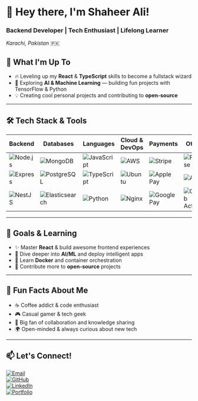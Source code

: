 # 👋 Hey there, I'm **Shaheer Ali!**

### Backend Developer | Tech Enthusiast | Lifelong Learner  
*Karachi, Pakistan* 🇵🇰

## 🚀 What I'm Up To
- 🔥 Leveling up my **React** & **TypeScript** skills to become a fullstack wizard  
- 🤖 Exploring **AI & Machine Learning** — building fun projects with TensorFlow & Python  
- 💡 Creating cool personal projects and contributing to **open-source**  

---

## 🛠️ Tech Stack & Tools

| Backend                 | Databases               | Languages              | Cloud & DevOps          | Payments                  | Others                    |
|------------------------|------------------------|-----------------------|-----------------------|--------------------------|--------------------------|
| ![Node.js](https://img.shields.io/badge/Node.js-339933?style=for-the-badge&logo=node.js&logoColor=white) | ![MongoDB](https://img.shields.io/badge/MongoDB-47A248?style=for-the-badge&logo=mongodb&logoColor=white) | ![JavaScript](https://img.shields.io/badge/JavaScript-F7DF1E?style=for-the-badge&logo=javascript&logoColor=black) | ![AWS](https://img.shields.io/badge/AWS-232F3E?style=for-the-badge&logo=amazonaws&logoColor=white) | ![Stripe](https://img.shields.io/badge/Stripe-635BFF?style=for-the-badge&logo=stripe&logoColor=white) | ![Firebase](https://img.shields.io/badge/Firebase-FFCA28?style=for-the-badge&logo=firebase&logoColor=black) |
| ![Express](https://img.shields.io/badge/Express.js-000000?style=for-the-badge&logo=express&logoColor=white) | ![PostgreSQL](https://img.shields.io/badge/PostgreSQL-336791?style=for-the-badge&logo=postgresql&logoColor=white) | ![TypeScript](https://img.shields.io/badge/TypeScript-3178C6?style=for-the-badge&logo=typescript&logoColor=white) | ![Ubuntu](https://img.shields.io/badge/Ubuntu-E95420?style=for-the-badge&logo=ubuntu&logoColor=white) | ![Apple Pay](https://img.shields.io/badge/Apple_Pay-000000?style=for-the-badge&logo=apple&logoColor=white) | ![Agora](https://img.shields.io/badge/Agora-F96854?style=for-the-badge&logo=agora&logoColor=white) |
| ![NestJS](https://img.shields.io/badge/NestJS-E0234E?style=for-the-badge&logo=nestjs&logoColor=white) | ![Elasticsearch](https://img.shields.io/badge/Elasticsearch-005571?style=for-the-badge&logo=elasticsearch&logoColor=white) | ![Python](https://img.shields.io/badge/Python-3776AB?style=for-the-badge&logo=python&logoColor=white) | ![Nginx](https://img.shields.io/badge/Nginx-009639?style=for-the-badge&logo=nginx&logoColor=white) | ![Google Pay](https://img.shields.io/badge/Google_Pay-5F6368?style=for-the-badge&logo=googlepay&logoColor=white) | ![GitHub Actions](https://img.shields.io/badge/GitHub_Actions-2088FF?style=for-the-badge&logo=githubactions&logoColor=white) |

---

## 🎯 Goals & Learning

- ✨ Master **React** & build awesome frontend experiences  
- 🧠 Dive deeper into **AI/ML** and deploy intelligent apps  
- 🐳 Learn **Docker** and container orchestration  
- 🚀 Contribute more to **open-source** projects  

---

## 🎉 Fun Facts About Me  

- ☕ Coffee addict & code enthusiast  
- 🎮 Casual gamer & tech geek  
- 🤝 Big fan of collaboration and knowledge sharing  
- 🌍 Open-minded & always curious about new tech  

---

## 📫 Let's Connect!

[![Email](https://img.shields.io/badge/Email-shaheeralirahoo555@gmail.com-c14438?style=for-the-badge&logo=gmail&logoColor=white)](mailto:shaheeralirahoo555@gmail.com)  
[![GitHub](https://img.shields.io/badge/GitHub-shaheeralirahoo-181717?style=for-the-badge&logo=github&logoColor=white)](https://github.com/shaheeralirahoo)  
[![LinkedIn](https://img.shields.io/badge/LinkedIn-Shaheer_Ali-0077B5?style=for-the-badge&logo=linkedin&logoColor=white)](https://www.linkedin.com/in/shaheer-ali-25b400253/)  
[![Portfolio](https://img.shields.io/badge/Portfolio-Shaheer_Ali-4CAF50?style=for-the-badge&logo=vercel&logoColor=white)](https://shaheer-ali.vercel.app/#)  



